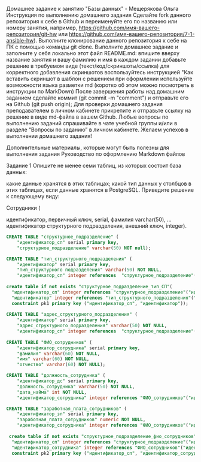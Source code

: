 Домашнее задание к занятию "Базы данных" - Мещерякова Ольга
Инструкция по выполнению домашнего задания
Сделайте fork данного репозитория к себе в Github и переименуйте его по названию или номеру занятия, например, https://github.com/имя-вашего-репозитория/git-hw или https://github.com/имя-вашего-репозитория/7-1-ansible-hw).
Выполните клонирование данного репозитория к себе на ПК с помощью команды git clone.
Выполните домашнее задание и заполните у себя локально этот файл README.md:
впишите вверху название занятия и вашу фамилию и имя
в каждом задании добавьте решение в требуемом виде (текст/код/скриншоты/ссылка)
для корректного добавления скриншотов воспользуйтесь инструкцией "Как вставить скриншот в шаблон с решением
при оформлении используйте возможности языка разметки md (коротко об этом можно посмотреть в инструкции по MarkDown)
После завершения работы над домашним заданием сделайте коммит (git commit -m "comment") и отправьте его на Github (git push origin);
Для проверки домашнего задания преподавателем в личном кабинете прикрепите и отправьте ссылку на решение в виде md-файла в вашем Github.
Любые вопросы по выполнению заданий спрашивайте в чате учебной группы и/или в разделе “Вопросы по заданию” в личном кабинете.
Желаем успехов в выполнении домашнего задания!

Дополнительные материалы, которые могут быть полезны для выполнения задания
Руководство по оформлению Markdown файлов

Задание 1
Опишите не менее семи таблиц, из которых состоит база данных:

какие данные хранятся в этих таблицах;
какой тип данных у столбцов в этих таблицах, если данные хранятся в PostgreSQL.
Приведите решение к следующему виду:

Сотрудники (

идентификатор, первичный ключ, serial,
фамилия varchar(50),
...
идентификатор структурного подразделения, внешний ключ, integer).



```sql
CREATE TABLE "структурное_подразделение" (
	"идентификатор_сп" serial primary key,
	"структурное_подразделение" varchar(50) NOT null);

CREATE TABLE "тип_структурного_подразделения" (
	"идентификатор" serial primary key,
	"тип_структурного подразделения" varchar(50) NOT NULL,	
	"идентификатор_сп" integer references  "структурное_подразделение"("идентификатор_сп"));
	
create table if not exists "структурное_подразделение_тип_СП"(
  "идентификатор_сп" integer references "структурное_подразделение"("идентификатор_сп"),
  "идентификатор" integer references "тип_структурного_подразделения"("идентификатор"),
  constraint pk1 primary key ("идентификатор_сп", "идентификатор")); 
	
CREATE TABLE "адрес_структурного_подразделения" (
    "идентификатор" serial primary key,
	"адрес_структурного_подразделения" varchar(50) NOT NULL,
	"идентификатор_сп" integer references  "структурное_подразделение"("идентификатор_сп"));
    
CREATE TABLE "ФИО_сотрудников" (
	"идентификатор_сотрудника" serial primary key,
	"фамилия" varchar(60) NOT NULL,
	"имя" varchar(60) NOT NULL,
	"отчество" varchar(60) NOT NULL);

CREATE TABLE "должность_сотрудника" (
	"идентификатор_дс" serial primary key,
	"должность_сотрудника" varchar(50) NOT NULL,
	"дата_найма" int NOT NULL,
    "идентификатор_сотрудника" integer references "ФИО_сотрудников"("идентификатор_сотрудника"));

CREATE TABLE "заработная_плата_сотрудников" (
    "идентификатор_зп" serial primary key,
	"заработная_плата_сотрудников" numeric NOT NULL,
    "идентификатор_сотрудника" integer references "ФИО_сотрудников"("идентификатор_сотрудника"));
   
 create table if not exists "структурное_подразделение_фио_сотрудников"(
  "идентификатор_сп" integer references "структурное_подразделение"("идентификатор_сп"),
  "идентификатор_сотрудника" integer references "ФИО_сотрудников"("идентификатор_сотрудника"),
  constraint pk2 primary key ("идентификатор_сп", "идентификатор_сотрудника")); 
  ```